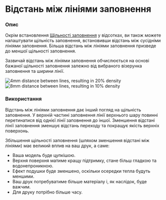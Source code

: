 Відстань між лініями заповнення
====

### **Опис**

Окрім встановлення [Щільності заповнення](infill_sparse_density.md) у відсотках, ви також можете налаштувати щільність заповнення, встановивши відстань між сусідніми лініями заповнення. Більша відстань між лініями заповнення призведе до меншої щільності заповнення.

Зазвичай відстань між лініями заповнення обчислюється на основі бажаної щільності заповнення залежно від вибраного візерунка заповнення та ширини лінії.

![4mm distance between lines, resulting in 20% density](../images/infill_sparse_density_high.png)
![8mm distance between lines, resulting in 10% density](../images/infill_sparse_density_low.png)

### **Використання**

Відстань між лініями заповнення дає інший погляд на щільність заповнення. У верхній частині заповнення лінії верхнього шару повинні перетинатися від однієї лінії заповнення до іншої. Зменшення відстані лінії заповнення зменшує відстань переходу та покращує якість верхніх поверхонь.

Збільшення щільності заповнення (шляхом зменшення відстані між лініями) має великий вплив на ваш друк, а саме:

* Ваша модель буде цупкішою.
* Верхня поверхня матиме кращу підтримку, стане більш гладкою та водонепроникною.
* Ефект подушки буде зменшено, оскільки осередки тепла будуть меншими.
* Ваш друк потребуватиме більше матеріалу і, як наслідок, буде важчим.
* Для друку потрібно більше часу.
